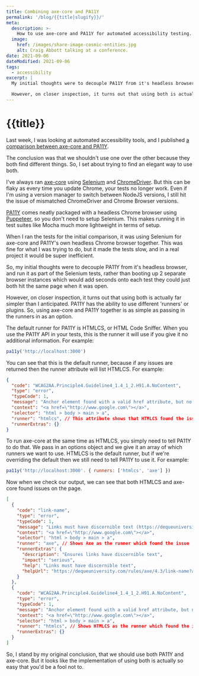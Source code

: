 ```yaml
---
title: Combining axe-core and PA11Y
permalink: '/blog/{{title|slugify}}/'
meta:
  description: >-
    How to use axe-core and PA11Y for automated accessibility testing.
  image:
    href: /images/share-image-cosmic-entities.jpg
    alt: Craig Abbott talking at a conference.
date: 2021-09-06
dateModified: 2021-09-06
tags:
  - accessibility
excerpt: |
  My initial thoughts were to decouple PA11Y from it's headless browser, and run it as part of the Selenium tests, rather than booting up 2 separate browser instances which would add seconds onto each test they could just both hit the same page when it was open.

  However, on closer inspection, it turns out that using both is actually far simpler than I anticipated. PA11Y has the ability to use different 'runners' or plugins. So, using axe-core and PA11Y together is as simple as passing in the runners in as an option.
---
```


# {{title}}

Last week, I was looking at automated accessibility tools, and I published [a comparison between axe-core and PA11Y](/blog/axe-core-vs-pa11y). 

The conclusion was that we shouldn't use one over the other because they both find different things. So, I set about trying to find an elegant way to use both.

I've always ran [axe-core](https://github.com/dequelabs/axe-core) using [Selenium](https://www.selenium.dev/) and [ChromeDriver](https://chromedriver.chromium.org/). But this can be flaky as every time you update Chrome, your tests no longer work. Even if I'm using a version manager to switch between NodeJS versions, I still hit the issue of mismatched ChromeDriver and Chrome Browser versions.

[PA11Y](https://pa11y.org/) comes neatly packaged with a headless Chrome browser using [Puppeteer](https://www.npmjs.com/package/puppeteer), so you don't need to setup Selenium. This makes running it in test suites like Mocha much more lightweight in terms of setup.

When I ran the tests for the initial comparison, it was using Selenium for axe-core and PA11Y's own headless Chrome browser together. This was fine for what I was trying to do, but it made the tests slow, and in a real project it would be super inefficient.

So, my initial thoughts were to decouple PA11Y from it's headless browser, and run it as part of the Selenium tests, rather than booting up 2 separate browser instances which would add seconds onto each test they could just both hit the same page when it was open.

However, on closer inspection, it turns out that using both is actually far simpler than I anticipated. PA11Y has the ability to use different 'runners' or plugins. So, using axe-core and PA11Y together is as simple as passing in the runners in as an option.

The default runner for PA11Y is HTMLCS, or HTML Code Sniffer. When you use the PA11Y API in your tests, this is the runner it will use if you give it no additional information. For example:

```javascript
pa11y('http://localhost:3000')
```

You can see that this is the default runner, because if any issues are returned then the runner attribute will list HTMLCS. For example:

```json
{
  "code": "WCAG2AA.Principle4.Guideline4_1.4_1_2.H91.A.NoContent",
  "type": "error",
  "typeCode": 1,
  "message": "Anchor element found with a valid href attribute, but no link content has been supplied.",
  "context": "<a href=\"http://www.google.com\"></a>",
  "selector": "html > body > main > a",
  "runner": "htmlcs", // This attribute shows that HTMLCS found the issue
  "runnerExtras": {}
}
```

To run axe-core at the same time as HTMLCS, you simply need to tell PA11Y to do that. We pass in an options object and we give it an array of which runners we want to use. HTMLCS is the default runner, but if we're overriding the default then we still need to tell PA11Y to use it. For example:

```javascript
pa11y('http://localhost:3000'. { runners: ['htmlcs', 'axe'] })
```

Now when we check our output, we can see that both HTMLCS and axe-core found issues on the page.

```json
[
  {
    "code": "link-name",
    "type": "error",
    "typeCode": 1,
    "message": "Links must have discernible text (https://dequeuniversity.com/rules/axe/4.3/link-name?application=axeAPI)",
    "context": "<a href=\"http://www.google.com\"></a>",
    "selector": "html > body > main > a",
    "runner": "axe", // Shows Axe as the runner which found the issue
    "runnerExtras": {
      "description": "Ensures links have discernible text",
      "impact": "serious",
      "help": "Links must have discernible text",
      "helpUrl": "https://dequeuniversity.com/rules/axe/4.3/link-name?application=axeAPI"
    }
  },
  {
    "code": "WCAG2AA.Principle4.Guideline4_1.4_1_2.H91.A.NoContent",
    "type": "error",
    "typeCode": 1,
    "message": "Anchor element found with a valid href attribute, but no link content has been supplied.",
    "context": "<a href=\"http://www.google.com\"></a>",
    "selector": "html > body > main > a",
    "runner": "htmlcs", // Shows HTMLCS as the runner which found the issue
    "runnerExtras": {}
  }
]
```

So, I stand by my original conclusion, that we should use both PA11Y and axe-core. But it looks like the implementation of using both is actually so easy that you'd be a fool not to. 
